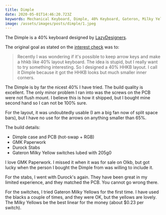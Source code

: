 ```yaml
---
title: Dimple
date: 2020-05-01T14:46:20.723Z
keywords: Mechanical Keyboard, Dimple, 40% Keyboard, Gateron, Milky Yellow
image: /assets/images/posts/dimple/1.jpeg
---
```


The Dimple is a 40% keyboard designed by [LazyDesigners](http://lazydesigners.cn).

The original goal as stated on the [interest check](https://geekhack.org/index.php?topic=99501.0) was to:

> Recently I was wondering if it's possible to keep arrow keys and make a hhkb like 40% layout keyboard. The idea is stupid, but I really want to try something interesting. So I designed a 40% HHKB layout. I call it Dimple because it got the HHKB looks but much smaller inner corners.

The Dimple is by far the nicest 40% I have tried. The build quality is excellent. The only minor problem I ran into was the screws on the PCB were not flush mount. I believe this is how it shipped, but I bought mine second hand so I can not be 100% sure.

For the layout, it was undoubtedly usable (I am a big fan now of split space bars), but I have no use for the arrows on anything smaller than 65%.

The build details:

- Dimple case and PCB (hot-swap + RGB)
- GMK Paperwork
- Durock Stabs
- Gateron Milky Yellow switches lubed with 205g0

I love GMK Paperwork. I missed it when it was for sale on Olkb, but got lucky when the person I bought the Dimple from was willing to include it.

For the stabs, I went with Durock's again. They have been great in my limited experience, and they matched the PCB. You cannot go wrong there.

For the switches, I tried Gateron Milky Yellows for the first time. I have used the blacks a couple of times, and they were OK, but the yellows are lovely. The Milky Yellows be the best linear for the money (about \$0.23 per switch).
